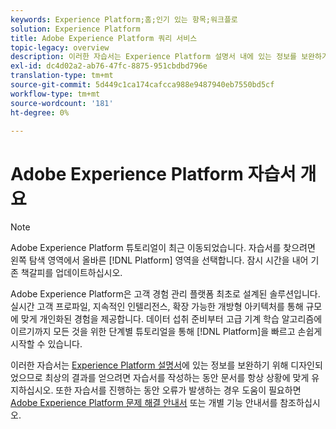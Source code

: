 ```yaml
---
keywords: Experience Platform;홈;인기 있는 항목;워크플로
solution: Experience Platform
title: Adobe Experience Platform 쿼리 서비스
topic-legacy: overview
description: 이러한 자습서는 Experience Platform 설명서 내에 있는 정보를 보완하기 위해 디자인되었으므로 최상의 결과를 얻으려면 자습서를 완성하는 동안 문서를 항상 상황에 맞게 유지하십시오.
exl-id: dc4d02a2-ab76-47fc-8875-951cbdbd796e
translation-type: tm+mt
source-git-commit: 5d449c1ca174cafcca988e9487940eb7550bd5cf
workflow-type: tm+mt
source-wordcount: '181'
ht-degree: 0%

---
```


# Adobe Experience Platform 자습서 개요

>[!NOTE]
>
>Adobe Experience Platform 튜토리얼이 최근 이동되었습니다. 자습서를 찾으려면 왼쪽 탐색 영역에서 올바른 [!DNL Platform] 영역을 선택합니다. 잠시 시간을 내어 기존 책갈피를 업데이트하십시오.

Adobe Experience Platform은 고객 경험 관리 플랫폼 최초로 설계된 솔루션입니다. 실시간 고객 프로파일, 지속적인 인텔리전스, 확장 가능한 개방형 아키텍처를 통해 규모에 맞게 개인화된 경험을 제공합니다. 데이터 섭취 준비부터 고급 기계 학습 알고리즘에 이르기까지 모든 것을 위한 단계별 튜토리얼을 통해 [!DNL Platform]을 빠르고 손쉽게 시작할 수 있습니다.

이러한 자습서는 [Experience Platform 설명서](../landing/documentation/overview.md)에 있는 정보를 보완하기 위해 디자인되었으므로 최상의 결과를 얻으려면 자습서를 작성하는 동안 문서를 항상 상황에 맞게 유지하십시오. 또한 자습서를 진행하는 동안 오류가 발생하는 경우 도움이 필요하면 [Adobe Experience Platform 문제 해결 안내서](../landing/troubleshooting.md) 또는 개별 기능 안내서를 참조하십시오.
